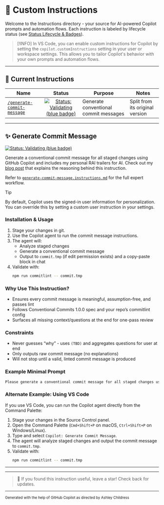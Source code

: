 # 🤹 Custom Instructions

Welcome to the Instructions directory - your source for AI-powered Copilot prompts and automation flows. Each instruction is labeled by lifecycle status (see [Status Lifecycle & Badges](../../docs/status-badge-lifecycle.md)).

> [!INFO]
> In VS Code, you can enable custom instructions for Copilot by setting the `copilot.customInstructions` setting in your user or workspace settings. This allows you to tailor Copilot's behavior with your own prompts and automation flows.

---

## 📄 Current Instructions

| Name | Status | Purpose | Notes |
| - | :-: | - | - |
| [`/generate-commit-message`](generate-commit-message.instructions.md) | [![Status: Validating (blue badge)](https://img.shields.io/badge/status-validating-0070A3.svg)](#-generate-commit-message) | Generate conventional commit messages | Split from its original version |

---

## ✨ Generate Commit Message

[![Status: Validating (blue badge)](https://img.shields.io/badge/status-validating-0070A3.svg)](#-generate-commit-message)

Generate a conventional commit message for all staged changes using GitHub Copilot and includes my personal RAI trailers for AI. Check out my [blog post](https://dev.to/anchildress1/is-github-copilot-safe-the-fun-and-hard-truth-about-responsible-ai-3b95) that explains the reasoning behind this instruction.

Refer to [`generate-commit-message.instructions.md`](./generate-commit-message.instructions.md) for the full expert workflow.

> [!TIP]
> By default, Copilot uses the signed-in user information for personalization. You can override this by setting a custom user instruction in your settings.

### Installation & Usage

1. Stage your changes in git.
2. Use the Copilot agent to run the commit message instructions.
3. The agent will:
   - Analyze staged changes
   - Generate a conventional commit message
   - Output to `commit.tmp` (if edit permission exists) and a copy-paste block in chat
4. Validate with:
   ```bash
   npm run commitlint -- commit.tmp
   ```

### Why Use This Instruction?

- Ensures every commit message is meaningful, assumption-free, and passes lint
- Follows Conventional Commits 1.0.0 spec and your repo’s commitlint config
- Surfaces all missing context/questions at the end for one-pass review

### Constraints

- Never guesses “why” - uses `(TBD)` and aggregates questions for user at end
- Only outputs raw commit message (no explanations)
- Will not stop until a valid, linted commit message is produced

### Example Minimal Prompt

```markdown
Please generate a conventional commit message for all staged changes using the instructions in `#./generate-commit-message.instructions.md`.
```

### Alternate Example: Using VS Code

If you use VS Code, you can run the Copilot agent directly from the Command Palette:

1. Stage your changes in the Source Control panel.
2. Open the Command Palette (`Cmd+Shift+P` on macOS, `Ctrl+Shift+P` on Windows/Linux).
3. Type and select `Copilot: Generate Commit Message`.
4. The agent will analyze staged changes and output the commit message to `commit.tmp`.
5. Validate with:
   ```bash
   npm run commitlint -- commit.tmp
   ```

---

---

> 🦄 If you found this instruction useful, leave a star! Check back for updates.

---

<small>Generated with the help of GitHub Copilot as directed by Ashley Childress</small>
